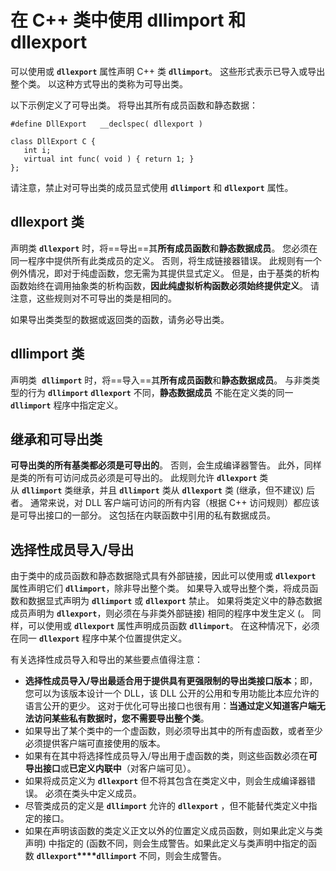 # 在 C++ 类中使用 dllimport 和 dllexport
可以使用或 **`dllexport`** 属性声明 C++ 类 **`dllimport`**。 这些形式表示已导入或导出整个类。 以这种方式导出的类称为可导出类。

以下示例定义了可导出类。 将导出其所有成员函数和静态数据：
```
#define DllExport   __declspec( dllexport )

class DllExport C {
   int i;
   virtual int func( void ) { return 1; }
};
```

请注意，禁止对可导出类的成员显式使用 **`dllimport`** 和 **`dllexport`** 属性。

## dllexport 类
声明类 **`dllexport`** 时，将==导出==其**所有成员函数**和**静态数据成员**。 
您必须在同一程序中提供所有此类成员的定义。 否则，将生成链接器错误。 
此规则有一个例外情况，即对于纯虚函数，您无需为其提供显式定义。 
但是，由于基类的析构函数始终在调用抽象类的析构函数，**因此纯虚拟析构函数必须始终提供定义**。 请注意，这些规则对不可导出的类是相同的。

如果导出类类型的数据或返回类的函数，请务必导出类。

## dllimport 类
声明类  **`dllimport`** 时，将==导入==其**所有成员函数**和**静态数据成员**。 与非类类型的行为 **`dllimport`** **`dllexport`** 不同，**静态数据成员** 不能在定义类的同一 **`dllimport`** 程序中指定定义。

## 继承和可导出类
**可导出类的所有基类都必须是可导出的**。 否则，会生成编译器警告。 此外，同样是类的所有可访问成员必须是可导出的。 此规则允许 **`dllexport`** 类从 **`dllimport`** 类继承，并且 **`dllimport`** 类从 **`dllexport`** 类 (继承，但不建议) 后者。 通常来说，对 DLL 客户端可访问的所有内容（根据 C++ 访问规则）都应该是可导出接口的一部分。 这包括在内联函数中引用的私有数据成员。

## 选择性成员导入/导出
由于类中的成员函数和静态数据隐式具有外部链接，因此可以使用或 **`dllexport`** 属性声明它们 **`dllimport`**，除非导出整个类。
如果导入或导出整个类，将成员函数和数据显式声明为 **`dllimport`** 或 **`dllexport`** 禁止。 如果将类定义中的静态数据成员声明为 **`dllexport`**，则必须在与非类外部链接) 相同的程序中发生定义 (。
同样，可以使用或 **`dllexport`** 属性声明成员函数 **`dllimport`**。 在这种情况下，必须在同一 **`dllexport`** 程序中某个位置提供定义。

有关选择性成员导入和导出的某些要点值得注意：

-   **选择性成员导入/导出最适合用于提供具有更强限制的导出类接口版本**；即，您可以为该版本设计一个 DLL，该 DLL 公开的公用和专用功能比本应允许的语言公开的更少。 这对于优化可导出接口也很有用：**当通过定义知道客户端无法访问某些私有数据时，您不需要导出整个类**。
-  如果导出了某个类中的一个虚函数，则必须导出其中的所有虚函数，或者至少必须提供客户端可直接使用的版本。
-  如果有在其中将选择性成员导入/导出用于虚函数的类，则这些函数必须在**可导出接口**或**已定义内联中**（对客户端可见）。
-  如果将成员定义为 **`dllexport`** 但不将其包含在类定义中，则会生成编译器错误。 必须在类头中定义成员。
-  尽管类成员的定义是 **`dllimport`** 允许的 **`dllexport`** ，但不能替代类定义中指定的接口。
-  如果在声明该函数的类定义正文以外的位置定义成员函数，则如果此定义与类声明) 中指定的 (函数不同，则会生成警告。如果此定义与类声明中指定的函数 **`dllexport`****`dllimport`** 不同，则会生成警告。
